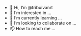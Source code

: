 - 👋 Hi, I’m @tribuivanrt
- 👀 I’m interested in ...
- 🌱 I’m currently learning ...
- 💞️ I’m looking to collaborate on ...
- 📫 How to reach me ...

<!---
tribuivanrt/tribuivanrt is a ✨ special ✨ repository because its `README.md` (this file) appears on your GitHub profile.
You can click the Preview link to take a look at your changes.
--->
